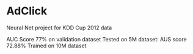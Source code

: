 # AdClick
Neural Net project for KDD Cup 2012 data

AUC Score 77% on validation dataset
Tested on 5M dataset: AUS score 72.88%
Trained on 10M dataset 
